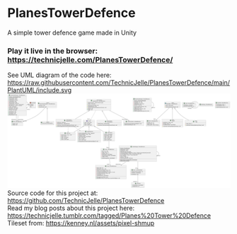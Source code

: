 # PlanesTowerDefence

A simple tower defence game made in Unity

### Play it live in the browser: https://technicjelle.com/PlanesTowerDefence/

See UML diagram of the code here: https://raw.githubusercontent.com/TechnicJelle/PlanesTowerDefence/main/PlantUML/include.svg  
[![](https://raw.githubusercontent.com/TechnicJelle/PlanesTowerDefence/main/PlantUML/include.svg)](https://raw.githubusercontent.com/TechnicJelle/PlanesTowerDefence/main/PlantUML/include.svg)
Source code for this project at: https://github.com/TechnicJelle/PlanesTowerDefence  
Read my blog posts about this project here: https://technicjelle.tumblr.com/tagged/Planes%20Tower%20Defence  
Tileset from: https://kenney.nl/assets/pixel-shmup
